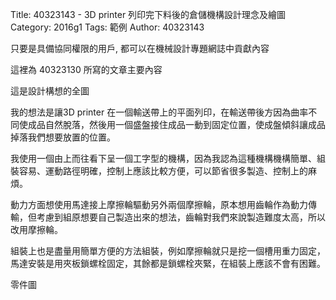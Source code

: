 Title: 40323143 - 3D printer 列印完下料後的倉儲機構設計理念及繪圖
Category: 2016g1
Tags: 範例
Author: 40323143

只要是具備協同權限的用戶, 都可以在機械設計專題網誌中貢獻內容

<!-- PELICAN_END_SUMMARY -->

這裡為 40323130 所寫的文章主要內容

這是設計構想的全圖
 <script src="https://github.com/coursemdetw/project_site/tree/gh-pages/theme\images\40323143\asm0001.stl"></script>
 
我的想法是讓3D printer 在一個輸送帶上的平面列印，在輸送帶後方因為曲率不同使成品自然脫落，然後用一個盛盤接住成品一動到固定位置，使成盤傾斜讓成品掉落我們想要放置的位置。

我使用一個由上而往看下呈一個工字型的機構，因為我認為這種機構機構簡單、組裝容易、運動路徑明確，控制上應該比較方便，可以節省很多製造、控制上的麻煩。
        
動力方面想使用馬達接上摩擦輪驅動另外兩個摩擦輪，原本想用齒輪作為動力傳輸，但考慮到組原想要自己製造出來的想法，齒輪對我們來說製造難度太高，所以改用摩擦輪。
        
組裝上也是盡量用簡單方便的方法組裝，例如摩擦輪就只是挖一個槽用重力固定，馬達安裝是用夾板鎖螺栓固定，其餘都是鎖螺栓夾緊，在組裝上應該不會有困難。
        
零件圖
<script src="https://github.com/coursemdetw/project_site/tree/gh-pages/theme\images\40323143\1long"></script> 
<script src="https://github.com/coursemdetw/project_site/tree/gh-pages/theme\images\40323143\2long"></script>
<script src="https://github.com/coursemdetw/project_site/tree/gh-pages/theme\images\40323143\3"></script>
<script src="https://github.com/coursemdetw/project_site/tree/gh-pages/theme\images\40323143\3long"></script>
<script src="https://github.com/coursemdetw/project_site/tree/gh-pages/theme\images\40323143\4-02"></script>
<script src="https://github.com/coursemdetw/project_site/tree/gh-pages/theme\images\40323143\4-46"></script>
<script src="https://github.com/coursemdetw/project_site/tree/gh-pages/theme\images\40323143\5"></script>
<script src="https://github.com/coursemdetw/project_site/tree/gh-pages/theme\images\40323143\6"></script>
<script src="https://github.com/coursemdetw/project_site/tree/gh-pages/theme\images\40323143\6-3"></script>
<script src="https://github.com/coursemdetw/project_site/tree/gh-pages/theme\images\40323143\46-2"></script>
<script src="https://github.com/coursemdetw/project_site/tree/gh-pages/theme\images\40323143\a"></script>
<script src="https://github.com/coursemdetw/project_site/tree/gh-pages/theme\images\40323143\b"></script>